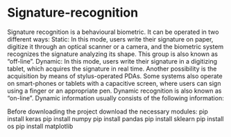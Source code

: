 # Signature-recognition
Signature recognition is a behavioural biometric. It can be operated in two different ways:  Static: In this mode, users write their signature on paper, digitize it through an optical scanner or a camera, and the biometric system recognizes the signature analyzing its shape. This group is also known as “off-line”.  Dynamic: In this mode, users write their signature in a digitizing tablet, which acquires the signature in real time. Another possibility is the acquisition by means of stylus-operated PDAs. Some systems also operate on smart-phones or tablets with a capacitive screen, where users can sign using a finger or an appropriate pen. Dynamic recognition is also known as “on-line”. Dynamic information usually consists of the following information:

Before downloading the project download the necessary modules:
pip install keras
pip install numpy
pip install pandas
pip install sklearn
pip install os
pip install matplotlib
